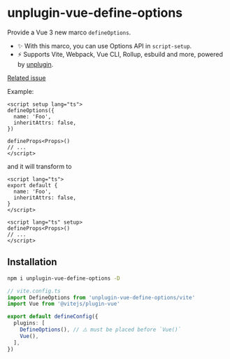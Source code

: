 # unplugin-vue-define-options

Provide a Vue 3 new marco `defineOptions`.

- ✨ With this marco, you can use Options API in `script-setup`.
- ⚡️ Supports Vite, Webpack, Vue CLI, Rollup, esbuild and more, powered by <a href="https://github.com/unjs/unplugin">unplugin</a>.

[Related issue](https://github.com/vuejs/core/issues/5218#issuecomment-1032107354)

Example:

```vue
<script setup lang="ts">
defineOptions({
  name: 'Foo',
  inheritAttrs: false,
})

defineProps<Props>()
// ...
</script>
```

and it will transform to

```vue
<script lang="ts">
export default {
  name: 'Foo',
  inheritAttrs: false,
}
</script>

<script lang="ts" setup>
defineProps<Props>()
// ...
</script>
```

## Installation

```bash
npm i unplugin-vue-define-options -D
```

```ts
// vite.config.ts
import DefineOptions from 'unplugin-vue-define-options/vite'
import Vue from '@vitejs/plugin-vue'

export default defineConfig({
  plugins: [
    DefineOptions(), // ⚠️ must be placed before `Vue()`
    Vue(),
  ],
})
```
